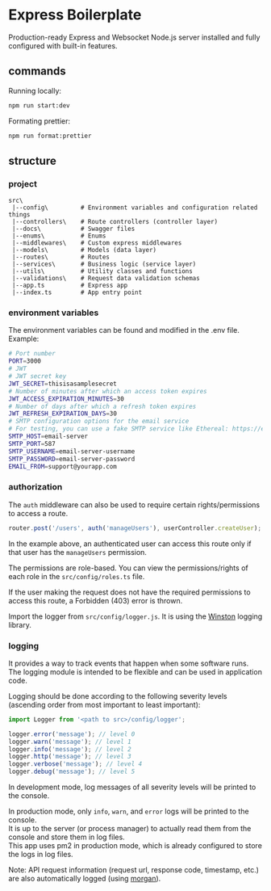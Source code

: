 # Express Boilerplate
Production-ready Express and Websocket Node.js server installed and fully configured with built-in features.

## commands

Running locally:

```bash
npm run start:dev
```

Formating prettier:

```bash
npm run format:prettier
```

## structure

### project

```
src\
 |--config\         # Environment variables and configuration related things
 |--controllers\    # Route controllers (controller layer)
 |--docs\           # Swagger files
 |--enums\          # Enums
 |--middlewares\    # Custom express middlewares
 |--models\         # Models (data layer)
 |--routes\         # Routes
 |--services\       # Business logic (service layer)
 |--utils\          # Utility classes and functions
 |--validations\    # Request data validation schemas
 |--app.ts          # Express app
 |--index.ts        # App entry point
```

### environment variables
The environment variables can be found and modified in the .env file.
Example:

```bash
# Port number
PORT=3000
# JWT
# JWT secret key
JWT_SECRET=thisisasamplesecret
# Number of minutes after which an access token expires
JWT_ACCESS_EXPIRATION_MINUTES=30
# Number of days after which a refresh token expires
JWT_REFRESH_EXPIRATION_DAYS=30
# SMTP configuration options for the email service
# For testing, you can use a fake SMTP service like Ethereal: https://ethereal.email/create
SMTP_HOST=email-server
SMTP_PORT=587
SMTP_USERNAME=email-server-username
SMTP_PASSWORD=email-server-password
EMAIL_FROM=support@yourapp.com
```
### authorization

The `auth` middleware can also be used to require certain rights/permissions to access a route.

```typescript
router.post('/users', auth('manageUsers'), userController.createUser);
```

In the example above, an authenticated user can access this route only if that user has the `manageUsers` permission.

The permissions are role-based. You can view the permissions/rights of each role in the `src/config/roles.ts` file.

If the user making the request does not have the required permissions to access this route, a Forbidden (403) error is thrown.

Import the logger from `src/config/logger.js`. It is using the [Winston](https://github.com/winstonjs/winston) logging library.

### logging

It provides a way to track events that happen when some software runs. The logging module is intended to be flexible and can be used in application code.

Logging should be done according to the following severity levels (ascending order from most important to least important):

```typescript
import Logger from '<path to src>/config/logger';

logger.error('message'); // level 0
logger.warn('message'); // level 1
logger.info('message'); // level 2
logger.http('message'); // level 3
logger.verbose('message'); // level 4
logger.debug('message'); // level 5
```

In development mode, log messages of all severity levels will be printed to the console.

In production mode, only `info`, `warn`, and `error` logs will be printed to the console.\
It is up to the server (or process manager) to actually read them from the console and store them in log files.\
This app uses pm2 in production mode, which is already configured to store the logs in log files.

Note: API request information (request url, response code, timestamp, etc.) are also automatically logged (using [morgan](https://github.com/expressjs/morgan)).
